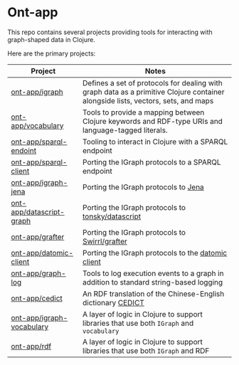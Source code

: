 
# Ont-app

This repo contains several projects providing tools for interacting with graph-shaped data in Clojure.

Here are the primary projects:

| Project | Notes |
| --- | --- |
| [ont-app/igraph](https://github.com/ont-app/igraph) <img width=100 comment="dummy for spacing"> | Defines a set of protocols for dealing with graph data as a primitive Clojure container alongside lists, vectors, sets, and maps |
| [ont-app/vocabulary](https://github.com/ont-app/vocabulary) | Tools to provide a mapping between Clojure keywords and RDF-type URIs and language-tagged literals. |
| [ont-app/sparql-endoint](https://github.com/ont-app/sparql-endpoint) | Tooling to interact in Clojure with a SPARQL endpoint |
| [ont-app/sparql-client](https://github.com/ont-app/sparql-client) | Porting the IGraph protocols to a SPARQL endpoint |
| [ont-app/igraph-jena](https://github.com/ont-app/igraph-jena) | Porting the IGraph protocols to [Jena](https://jena.apache.org/) |
| [ont-app/datascript-graph](https://github.com/ont-app/datascript-graph) | Porting the IGraph protocols to [tonsky/datascript](https://github.com/tonsky/datascript) |
| [ont-app/grafter](https://github.com/ont-app/grafter) | Porting the IGraph protocols to [Swirrl/grafter](https://github.com/Swirrl/grafter) |
| [ont-app/datomic-client](https://github.com/ont-app/datomic-client) | Porting the IGraph protocols to the [datomic client](https://docs.datomic.com/cloud/client/client-api.html) |
| [ont-app/graph-log](https://github.com/ont-app/graph-log) | Tools to log execution events to a graph in addition to standard string-based logging |
| [ont-app/cedict](https://github.com/ont-app/cedict) | An RDF translation of the Chinese-English dictionary [CEDICT](https://www.mdbg.net/chinese/dictionary?page=cedict)|
| [ont-app/igraph-vocabulary](https://github.com/ont-app/igraph-vocabulary) | A layer of logic in Clojure to support libraries that use both `IGraph` and `vocabulary`|
| [ont-app/rdf](https://github.com/ont-app/igraph-vocabulary) | A layer of logic in Clojure to support libraries that use both `IGraph` and RDF|
